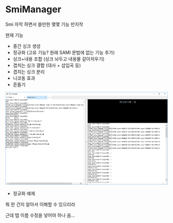 # SmiManager

Smi 자막 하면서 쓸만한 몇몇 기능 만지작

현재 기능
- 중간 싱크 생성
- 정규화 (고유 기능? 원래 SAMI 문법에 없는 기능 추가)
- 싱크+내용 조합 (싱크 놔두고 내용물 갈아치우기)
- 겹치는 싱크 결합 (대사 + 삽입곡 등)
- 겹치는 싱크 분리
- 니코동 효과
- 흔들기

![정규화 예제](./dll(%EA%B0%9C%EB%B0%9C%EC%A4%91)/sample.png)
- 정규화 예제

뭐 한 건지 알아서 이해할 수 있으리라


근데 탭 이름 수정을 넣어야 하나 음...
